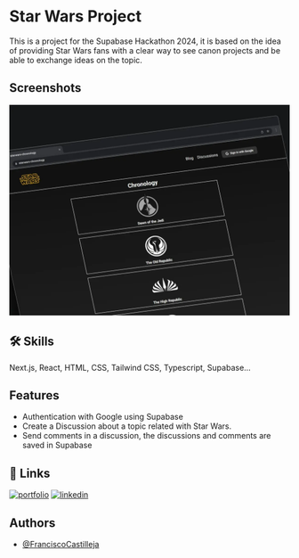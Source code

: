 
# Star Wars Project

This is a project for the Supabase Hackathon 2024, it is based on the idea of ​​providing Star Wars fans with a clear way to see canon projects and be able to exchange ideas on the topic.


## Screenshots

![Web Screenshot](/public/Media/screenshot1.webp)


## 🛠 Skills
Next.js, React, HTML, CSS, Tailwind CSS, Typescript, Supabase...


## Features

- Authentication with Google using Supabase
- Create a Discussion about a topic related with Star Wars.
- Send comments in a discussion, the discussions and comments are saved in Supabase


## 🔗 Links
[![portfolio](https://img.shields.io/badge/my_portfolio-000?style=for-the-badge&logo=ko-fi&logoColor=white)](https://franciscocastilleja.vercel.app/)
[![linkedin](https://img.shields.io/badge/linkedin-0A66C2?style=for-the-badge&logo=linkedin&logoColor=white)](https://www.linkedin.com/in/francisco-castilleja/)


## Authors

- [@FranciscoCastilleja](https://www.github.com/FranciscoCastilleja)


